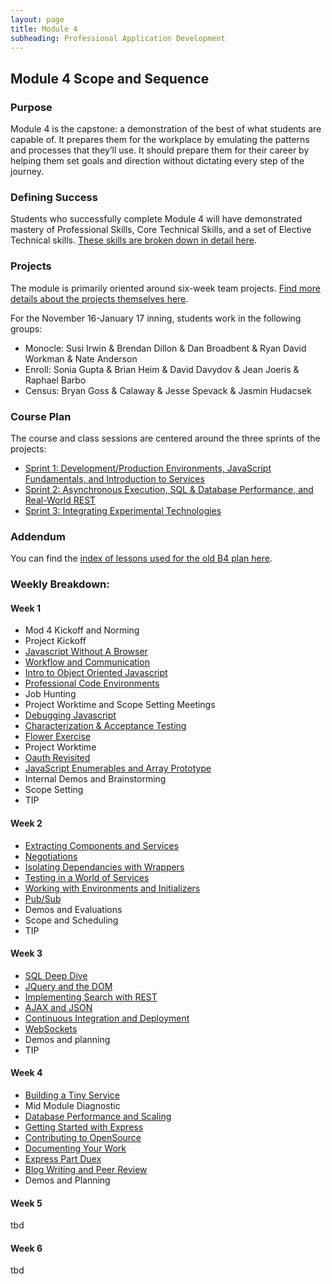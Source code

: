 ```yaml
---
layout: page
title: Module 4
subheading: Professional Application Development
---
```



## Module 4 Scope and Sequence

### Purpose

Module 4 is the capstone: a demonstration of the best of what students are capable of. It prepares them for the workplace by emulating the patterns and processes that they’ll use. It should prepare them for their career by helping them set goals and direction without dictating every step of the journey.

### Defining Success

Students who successfully complete Module 4 will have demonstrated mastery of Professional Skills, Core Technical Skills, and a set of Elective Technical skills. [These skills are broken down in detail here](success).

### Projects

The module is primarily oriented around six-week team projects. [Find more details about the projects themselves here](projects_overview).

For the November 16-January 17 inning, students work in the following groups:

* Monocle: Susi Irwin & Brendan Dillon & Dan Broadbent & Ryan David Workman & Nate Anderson
* Enroll: Sonia Gupta & Brian Heim & David Davydov & Jean Joeris & Raphael Barbo
* Census: Bryan Goss & Calaway & Jesse Spevack & Jasmin Hudacsek

### Course Plan

The course and class sessions are centered around the three sprints of the projects:

* [Sprint 1: Development/Production Environments, JavaScript Fundamentals, and Introduction to Services](sprint_1)
* [Sprint 2: Asynchronous Execution, SQL & Database Performance, and Real-World REST](sprint_2)
* [Sprint 3: Integrating Experimental Technologies](sprint_3)

### Addendum

You can find the [index of lessons used for the old B4 plan here](former_index).


### Weekly Breakdown:

#### Week 1

* Mod 4 Kickoff and Norming
* Project Kickoff
* [Javascript Without A Browser](/lessons/javascript_without_a_browser)
* [Workflow and Communication](/lessons/workflow_and_communication)
* [Intro to Object Oriented Javascript](/lessons/object_oriented_javascript)
* [Professional Code Environments](/lessons/professional_code_environments)
* Job Hunting
* Project Worktime and Scope Setting Meetings
* [Debugging Javascript](/debugging_node)
* [Characterization & Acceptance Testing](/)
* [Flower Exercise](../professional_development/module_four/flower_exercise_follow_up)
* Project Worktime
* [Oauth Revisited](/)
* [JavaScript Enumerables and Array Prototype](/)
* Internal Demos and Brainstorming
* Scope Setting
* TIP

#### Week 2

* [Extracting Components and Services](/)
* [Negotiations](../professional_development/module_four/negotiations)
* [Isolating Dependancies with Wrappers](/)
* [Testing in a World of Services](/)
* [Working with Environments and Initializers](/lessons/environment_settings)
* [Pub/Sub](/)
* Demos and Evaluations
* Scope and Scheduling
* TIP

#### Week 3

* [SQL Deep Dive](/)
* [JQuery and the DOM](/)
* [Implementing Search with REST](/)
* [AJAX and JSON](/)
* [Continuous Integration and Deployment](/)
* [WebSockets](/)
* Demos and planning
* TIP


#### Week 4

* [Building a Tiny Service](/)
* Mid Module Diagnostic
* [Database Performance and Scaling](/)
* [Getting Started with Express](/)
* [Contributing to OpenSource](/)
* [Documenting Your Work](/)
* [Express Part Duex](/)
* [Blog Writing and Peer Review](../professional_development/module_four/writing_a_blog_post_and_peer_review)
* Demos and Planning

#### Week 5
tbd

#### Week 6
tbd
